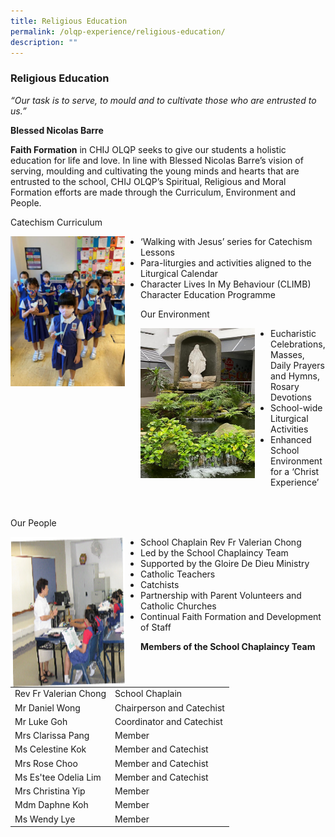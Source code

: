 ```yaml
---
title: Religious Education
permalink: /olqp-experience/religious-education/
description: ""
---
```

### Religious Education

_“Our task is to serve, to mould and to cultivate those who are entrusted to us.”_

**Blessed Nicolas Barre**

  

**Faith Formation** in CHIJ OLQP seeks to give our students a holistic education for life and love. In line with Blessed Nicolas Barre’s vision of serving, moulding and cultivating the young minds and hearts that are entrusted to the school, CHIJ OLQP’s Spiritual, Religious and Moral Formation efforts are made through the Curriculum, Environment and People.

Catechism Curriculum

<img src="/images/redu1.png" style="width:183px;height:240px;margin-right:25px;" align = "left"> 

*   ‘Walking with Jesus’ series for Catechism Lessons
*   Para-liturgies and activities aligned to the Liturgical Calendar
*   Character Lives In My Behaviour (CLIMB) Character Education Programme

Our Environment

<img src="/images/redu2.png" style="width:183px;height:240px;margin-right:25px;" align = "left">  

*   Eucharistic Celebrations, Masses, Daily Prayers and Hymns, Rosary Devotions
*   School-wide Liturgical Activities
*   Enhanced School Environment for a ‘Christ Experience’
<br><br><br>

Our People

<img src="/images/redu3.png" style="width:183px;height:240px;margin-right:25px;" align = "left">  

*   School Chaplain Rev Fr Valerian Chong
*   Led by the School Chaplaincy Team
*   Supported by the Gloire De Dieu Ministry
*   Catholic Teachers
*   Catchists
*   Partnership with Parent Volunteers and Catholic Churches
*   Continual Faith Formation and Development of Staff

**Members of the School Chaplaincy Team**

|  |  |
|---|---|
| Rev Fr Valerian Chong | School Chaplain |
| Mr Daniel Wong | Chairperson and Catechist |
| Mr Luke Goh | Coordinator and Catechist |
| Mrs Clarissa Pang | Member |
| Ms Celestine Kok | Member and Catechist |
| Mrs Rose Choo | Member and Catechist |
| Ms Es'tee Odelia Lim | Member and Catechist |
| Mrs Christina Yip | Member |
| Mdm Daphne Koh | Member |
| Ms Wendy Lye | Member |